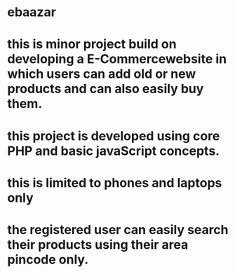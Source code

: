 # ebaazar
# this is minor project build on developing a E-Commercewebsite in which users can add old or new products and can also easily buy them.
# this project is developed using core PHP and basic javaScript concepts.
# this is limited to phones and laptops only
# the registered user can easily search their products using their area pincode only.
